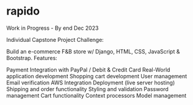 # rapido

Work in Progress - By end Dec 2023

Individual Capstone Project Challenge:

Build an e-commerce F&B store w/ Django, HTML, CSS, JavaScript & Bootstrap.
Features:

Payment Integration with PayPal / Debit & Credit Card
Real-World application development
Shopping cart development
User management
Email verification
AWS Integration
Deployment (live server hosting)
Shipping and order functionality
Styling and validation
Password management
Cart functionality
Context processors
Model management
